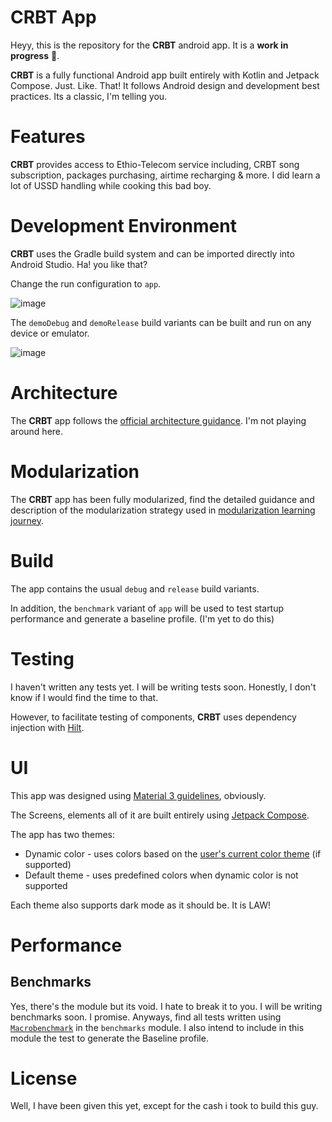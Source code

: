 CRBT  App
==================

Heyy, this is the repository for the **CRBT** android app. It is a **work in progress** 🚧.

**CRBT** is a fully functional Android app built entirely with Kotlin and Jetpack Compose. Just.
Like. That!
It follows Android design and development best practices. Its a classic, I'm telling you.

# Features

**CRBT** provides access to Ethio-Telecom service including, CRBT song subscription, packages
purchasing, airtime recharging & more. I did learn a lot of USSD handling while cooking this bad
boy.

# Development Environment

**CRBT** uses the Gradle build system and can be imported directly into Android Studio. Ha! you like
that?

Change the run configuration to `app`.

![image](https://user-images.githubusercontent.com/873212/210559920-ef4a40c5-c8e0-478b-bb00-4879a8cf184a.png)

The `demoDebug` and `demoRelease` build variants can be built and run on any device or emulator.

![image](https://user-images.githubusercontent.com/873212/210560507-44045dc5-b6d5-41ca-9746-f0f7acf22f8e.png)

# Architecture

The **CRBT** app follows
the [official architecture guidance](https://developer.android.com/topic/architecture). I'm not
playing around here.

# Modularization

The **CRBT** app has been fully modularized, find the detailed guidance and description of the
modularization strategy used in [modularization learning journey](docs/CRBTModularization.md).

# Build

The app contains the usual `debug` and `release` build variants.

In addition, the `benchmark` variant of `app` will be used to test startup performance and generate
a baseline profile. (I'm yet to do this)

# Testing

I haven't written any tests yet. I will be writing tests soon. Honestly, I don't know if I would
find the time to that.

However, to facilitate testing of components, **CRBT** uses dependency injection
with [Hilt](https://developer.android.com/training/dependency-injection/hilt-android).

# UI

This app was designed using [Material 3 guidelines](https://m3.material.io/), obviously.

The Screens, elements all of it are built entirely
using [Jetpack Compose](https://developer.android.com/jetpack/compose).

The app has two themes:

- Dynamic color - uses colors based on
  the [user's current color theme](https://material.io/blog/announcing-material-you) (if supported)
- Default theme - uses predefined colors when dynamic color is not supported

Each theme also supports dark mode as it should be. It is LAW!

# Performance

## Benchmarks

Yes, there's the module but its void. I hate to break it to you. I will be writing benchmarks soon.
I promise.
Anyways, find all tests written
using [`Macrobenchmark`](https://developer.android.com/topic/performance/benchmarking/macrobenchmark-overview)
in the `benchmarks` module. I also intend to include in this module the test to generate the
Baseline profile.

# License

Well, I have been given this yet, except for the cash i took to build this guy.
